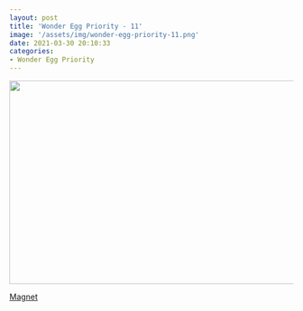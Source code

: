 ```yaml
---
layout: post
title: 'Wonder Egg Priority - 11'
image: '/assets/img/wonder-egg-priority-11.png'
date: 2021-03-30 20:10:33
categories:
- Wonder Egg Priority
---
```


<img src='{{ page.image }}' alt='' width='640' height='360'>

<a href='magnet:?xt=urn:btih:1d49b7129fd9414344d5118bec25a6bdb3f2bfe0&dn=%5BOmnivium-Owari%5D%20Wonder%20Egg%20Priority%20-%2011%20%5B48FB7EFE%5D.mkv&tr=http%3A%2F%2Fnyaa.tracker.wf%3A7777%2Fannounce&tr=udp%3A%2F%2Fopen.stealth.si%3A80%2Fannounce&tr=udp%3A%2F%2Ftracker.opentrackr.org%3A1337%2Fannounce&tr=udp%3A%2F%2Fexodus.desync.com%3A6969%2Fannounce&tr=udp%3A%2F%2Ftracker.torrent.eu.org%3A451%2Fannounce'>Magnet</a>